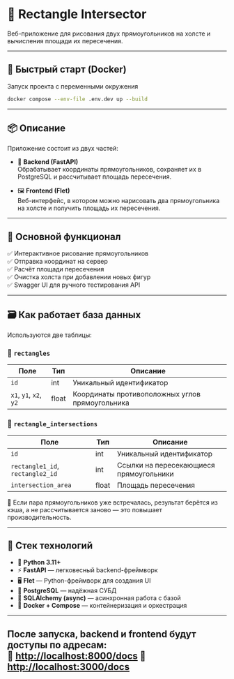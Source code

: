 # 🔷 Rectangle Intersector

Веб-приложение для рисования двух прямоугольников на холсте и вычисления площади их пересечения.

---

## 🐳 Быстрый старт (Docker)

Запуск проекта с переменными окружения
```bash
docker compose --env-file .env.dev up --build
```
---

## 📦 Описание

Приложение состоит из двух частей:

- 🧠 **Backend (FastAPI)**  
  Обрабатывает координаты прямоугольников, сохраняет их в PostgreSQL и рассчитывает площадь пересечения.
  
- 🖼️ **Frontend (Flet)**  
  Веб-интерфейс, в котором можно нарисовать два прямоугольника на холсте и получить площадь их пересечения.

---

## 🚀 Основной функционал

✅ Интерактивное рисование прямоугольников  
✅ Отправка координат на сервер  
✅ Расчёт площади пересечения  
✅ Очистка холста при добавлении новых фигур  
✅ Swagger UI для ручного тестирования API

---

## 🗃 Как работает база данных

Используются две таблицы:

### 📌 `rectangles`
| Поле | Тип | Описание |
|------|-----|----------|
| `id` | int | Уникальный идентификатор |
| `x1`, `y1`, `x2`, `y2` | float | Координаты противоположных углов прямоугольника |

### 📌 `rectangle_intersections`
| Поле | Тип | Описание |
|------|-----|----------|
| `id` | int | Уникальный идентификатор |
| `rectangle1_id`, `rectangle2_id` | int | Ссылки на пересекающиеся прямоугольники |
| `intersection_area` | float | Площадь пересечения |

🔁 Если пара прямоугольников уже встречалась, результат берётся из кэша, а не рассчитывается заново — это повышает производительность.

---

## 🧱 Стек технологий

- 🐍 **Python 3.11+**
- ⚡ **FastAPI** — легковесный backend-фреймворк
- 🖥️ **Flet** — Python-фреймворк для создания UI
- 🐘 **PostgreSQL** — надёжная СУБД
- 🔁 **SQLAlchemy (async)** — асинхронная работа с базой
- 🐳 **Docker + Compose** — контейнеризация и оркестрация

---

После запуска, backend и frontend будут доступы по адресам:  
📄 [http://localhost:8000/docs](http://localhost:8000/docs)
📄 [http://localhost:3000/docs](http://localhost:3000/docs)
---
